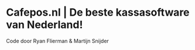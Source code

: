 Cafepos.nl | De beste kassasoftware van Nederland!
==============================

Code door Ryan Flierman & Martijn Snijder
